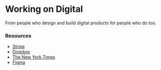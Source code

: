 # Working on Digital

From people who design and build digital products for people who do too.

### Resources

- [Stripe](https://stripe.com/blog)
- [Dropbox](https://dropbox.tech)
- [The New York Times](https://open.nytimes.com)
- [Figma](https://www.figma.com/blog/)